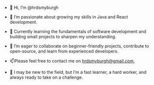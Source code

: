 - 👋 Hi, I’m @hrdsmyburgh
- 👀 I’m passionate about growing my skills in Java and React development.
- 🌱 Currently learning the fundamentals of software development and building small projects to sharpen my understanding.
- 💞️ I’m eager to collaborate on beginner-friendly projects, contribute to open-source, and learn from experienced developers.
- 📫Please feel free to contact me on hrdsmyburgh@gmail.com,
  
- 🚀 I may be new to the field, but I’m a fast learner, a hard worker, and always ready to take on a challenge.


